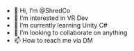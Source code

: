 - 👋 Hi, I’m @ShredCo
- 👀 I’m interested in VR Dev
- 🌱 I’m currently learning Unity C#
- 💞️ I’m looking to collaborate on anything
- 📫 How to reach me via DM

<!---
ShredCo/ShredCo is a ✨ special ✨ repository because its `README.md` (this file) appears on your GitHub profile.
You can click the Preview link to take a look at your changes.
--->
